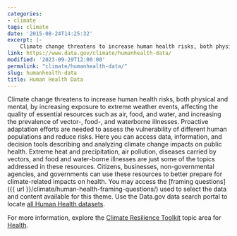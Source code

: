 ```yaml
---
categories:
- climate
tags: climate
date: '2015-08-24T14:25:32'
excerpt: |-
    Climate change threatens to increase human health risks, both physical and mental, by increasing exposure to extreme weather events, affecting the quality of essential resources such as air, food, and water, and increasing the prevalence of vector-, food-, and waterborne illnesses...
link: https://www.data.gov/climate/humanhealth-data/
modified: '2023-09-29T12:00:00'
permalink: "climate/humanhealth-data/"
slug: humanhealth-data
title: Human Health Data
---
```


Climate change threatens to increase human health risks, both physical and mental, by increasing exposure to extreme weather events, affecting the quality of essential resources such as air, food, and water, and increasing the prevalence of vector-, food-, and waterborne illnesses. Proactive adaptation efforts are needed to assess the vulnerability of different human populations and reduce risks. Here you can access data, information, and decision tools describing and analyzing climate change impacts on public health. Extreme heat and precipitation, air pollution, diseases carried by vectors, and food and water-borne illnesses are just some of the topics addressed in these resources. Citizens, businesses, non-governmental agencies, and governments can use these resources to better prepare for climate-related impacts on health. You may access the [framing questions]({{ url }}/climate/human-health-framing-questions/) used to select the data and content available for this theme. Use the Data.gov data search portal to locate [all Human Health datasets](https://catalog.data.gov/dataset/?groups=climate5434&vocab_category_all=Human+Health).

For more information, explore the [Climate Resilience Toolkit](https://toolkit.climate.gov/) topic area for [Health](https://toolkit.climate.gov/topics/human-health).
